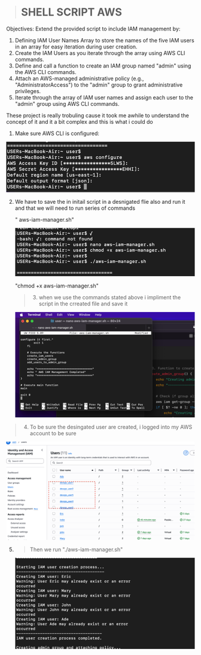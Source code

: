 > # SHELL SCRIPT AWS

Objectives: 
Extend the provided script to include IAM management by: 
1. Defining IAM User Names Array to store the names of the five IAM users in an array for easy iteration during user creation. 
2. Create the IAM Users as you iterate through the array using AWS CLI commands. 
3. Define and call a function to create an IAM group named "admin" using the AWS CLI 
commands. 
4. Attach an AWS-managed administrative policy (e.g., "AdministratorAccess") to the "admin" group to grant administrative privileges. 
5. Iterate through the array of IAM user names and assign each user to the "admin" group using AWS CLI commands. 




These project is really trobuling cause it took me awhile to understand the concept of it and it a bit complex and this is what i could do 

1. Make sure AWS CLI is configured:

![](./IMAGES/Screen%20Shot%202025-05-27%20at%2012.33.59%20AM.png)


2. We have to save the in initail script in a desnigated flie also and run it and that we will need to run series of commands 

    " aws-iam-manager.sh"

    ![](./IMAGES/mm.png)


    "chmod +x aws-iam-manager.sh"

    > 3. when we use the commands stated above i impliment the script in the crreated file and save it 

    
    
    ![](./IMAGES/script.png)

> 4. To be sure the desingated user are created, i logged into my AWS account to be sure 

![](./IMAGES/created.png)


5. > Then we run "./aws-iam-manager.sh"

     ![](./IMAGES/run%20command.png)

